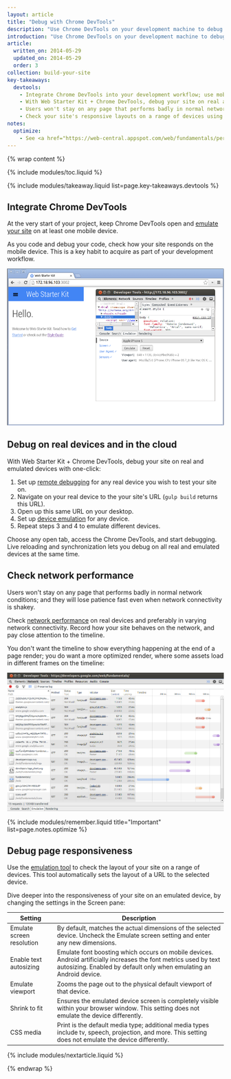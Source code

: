 ```yaml
---
layout: article
title: "Debug with Chrome DevTools"
description: "Use Chrome DevTools on your development machine to debug on your mobile device. Inspect, debug, analyze your site on any device from your desktop."
introduction: "Use Chrome DevTools on your development machine to debug on your mobile device. Inspect, debug, analyze your site on any device from your desktop."
article:
  written_on: 2014-05-29
  updated_on: 2014-05-29
  order: 3
collection: build-your-site
key-takeaways:
  devtools:
    - Integrate Chrome DevTools into your development workflow; use mobile emulation panel from the very start of your project.
    - With Web Starter Kit + Chrome DevTools, debug your site on real and emulated devices with one-click.
    - Users won't stay on any page that performs badly in normal network conditions; check network performance on real devices;
    - Check your site's responsive layouts on a range of devices using the Chrome DevTools Screen pane within the Emulation panel.
notes:
  optimize:
    - See <a href="https://web-central.appspot.com/web/fundamentals/performance/critical-rendering-path/analyzing-crp.html">Critical Rendering Path</a> and <a href="http://www.html5rocks.com/en/mobile/profiling/">Profiling Mobile HTML5 Apps With Chrome DevTools</a> for more insight on using the network timeline.
---
```

{% wrap content %}

{% include modules/toc.liquid %}

{% include modules/takeaway.liquid list=page.key-takeaways.devtools %}

## Integrate Chrome DevTools

At the very start of your project,
keep Chrome DevTools open and
[emulate your site]({{site.fundamentals}}/tools/test/emulator.html)
on at least one mobile device.

As you code and debug your code,
check how your site responds on the mobile device.
This is a key habit to acquire as part of your development workflow.

<img src="imgs/emulate.png" class="center" alt="Chrome DevTools emulation tool">

## Debug on real devices and in the cloud

With Web Starter Kit + Chrome DevTools,
debug your site on real and emulated devices with one-click:

1. Set up <a href="https://developer.chrome.com/devtools/docs/remote-debugging">remote debugging</a>
for any real device you wish to test your site on.
2. Navigate on your real device to the your site's URL
(`gulp build` returns this URL).
3. Open up this same URL on your desktop.
4. Set up <a href="https://developer.chrome.com/devtools/docs/mobile-emulation">device emulation</a> for any device.
5. Repeat steps 3 and 4 to emulate different devices.

Choose any open tab, access the Chrome DevTools,
and start debugging.
Live reloading and synchronization
lets you debug on all real and emulated devices at the same time.

## Check network performance

Users won't stay on any page that performs badly
in normal network conditions;
and they will lose patience fast even when network connectivity is shakey.

Check
<a href="https://developer.chrome.com/devtools/docs/network">network performance</a>
on real devices and preferably in varying network connectivity. 
Record how your site behaves on the network,
and pay close attention to the timeline.

You don't want the timeline to show everything happening
at the end of a page render;
you do want a more optimized render,
where some assets load in different frames on the timeline:

<img src="imgs/timeline.png" class="center" alt="timeline for web fundamentals site">

{% include modules/remember.liquid title="Important" list=page.notes.optimize %}

## Debug page responsiveness

Use the
[emulation tool]({{site.fundamentals}}/tools/test/emulator.html)
to check the layout of your site on a range of devices.
This tool automatically sets the layout of a URL to the selected device.

Dive deeper into the responsiveness of your site
on an emulated device, by changing the settings
in the Screen pane:

<table class="table-2 tc-heavyright">
  <colgroup>
    <col span="1" />
    <col span="1" />
  </colgroup>
  <thead>
    <tr>
      <th data-th="setting">Setting</th>
      <th data-th="Description">Description</th>
    </tr>
  </thead>
  <tbody>
    <tr>
      <td data-th="setting">Emulate screen resolution</td>
      <td data-th="Description">By default, matches the actual dimensions of the selected device. Uncheck the Emulate screen setting and enter any new dimensions.
    </tr>
    <tr>
      <td data-th="setting">Enable text autosizing</td>
      <td data-th="Description">Emulate font boosting which occurs on mobile devices. Android artificially increases the font metrics used by text autosizing. Enabled by default only when emulating an Android device.</td>
    </tr>
    <tr>
      <td data-th="setting">Emulate viewport</td>
      <td data-th="Description">Zooms the page out to the physical default viewport of that device.</td>
    </tr>
    <tr>
      <td data-th="setting">Shrink to fit</td>
      <td data-th="Description">Ensures the emulated device screen is completely visible within your browser window. This setting does not emulate the device differently.</td>
    </tr>
    <tr>
      <td data-th="setting">CSS media</td>
      <td data-th="Description">Print is the default media type; additional media types include tv, speech, projection, and more. This setting does not emulate the device differently.</td>
    </tr>
  </tbody>
</table>

{% include modules/nextarticle.liquid %}

{% endwrap %}
